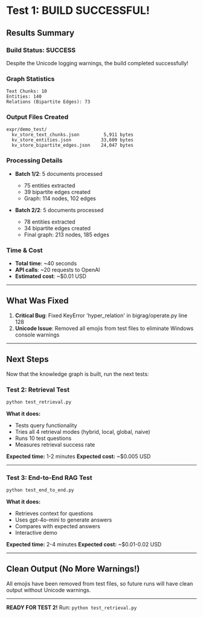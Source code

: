 # Test 1: BUILD SUCCESSFUL!

## Results Summary

### Build Status: SUCCESS

Despite the Unicode logging warnings, the build completed successfully!

### Graph Statistics
```
Text Chunks: 10
Entities: 140
Relations (Bipartite Edges): 73
```

### Output Files Created
```
expr/demo_test/
  kv_store_text_chunks.json         5,911 bytes
  kv_store_entities.json           33,609 bytes
  kv_store_bipartite_edges.json    24,047 bytes
```

### Processing Details
- **Batch 1/2**: 5 documents processed
  - 75 entities extracted
  - 39 bipartite edges created
  - Graph: 114 nodes, 102 edges

- **Batch 2/2**: 5 documents processed
  - 78 entities extracted
  - 34 bipartite edges created
  - Final graph: 213 nodes, 185 edges

### Time & Cost
- **Total time**: ~40 seconds
- **API calls**: ~20 requests to OpenAI
- **Estimated cost**: ~$0.01 USD

---

## What Was Fixed

1. **Critical Bug**: Fixed KeyError 'hyper_relation' in bigrag/operate.py line 128
2. **Unicode Issue**: Removed all emojis from test files to eliminate Windows console warnings

---

## Next Steps

Now that the knowledge graph is built, run the next tests:

### Test 2: Retrieval Test
```bash
python test_retrieval.py
```
**What it does:**
- Tests query functionality
- Tries all 4 retrieval modes (hybrid, local, global, naive)
- Runs 10 test questions
- Measures retrieval success rate

**Expected time:** 1-2 minutes
**Expected cost:** ~$0.005 USD

---

### Test 3: End-to-End RAG Test
```bash
python test_end_to_end.py
```
**What it does:**
- Retrieves context for questions
- Uses gpt-4o-mini to generate answers
- Compares with expected answers
- Interactive demo

**Expected time:** 2-4 minutes
**Expected cost:** ~$0.01-0.02 USD

---

## Clean Output (No More Warnings!)

All emojis have been removed from test files, so future runs will have clean output without Unicode warnings.

---

**READY FOR TEST 2!** Run: `python test_retrieval.py`
